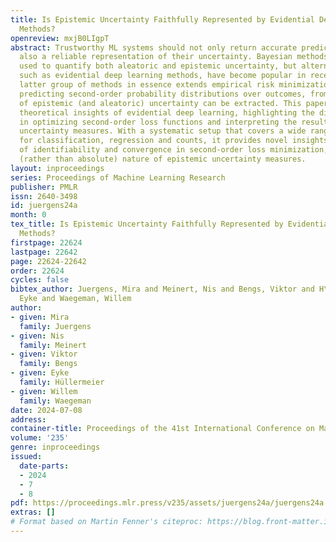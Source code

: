 ```yaml
---
title: Is Epistemic Uncertainty Faithfully Represented by Evidential Deep Learning
  Methods?
openreview: mxjB0LIgpT
abstract: Trustworthy ML systems should not only return accurate predictions, but
  also a reliable representation of their uncertainty. Bayesian methods are commonly
  used to quantify both aleatoric and epistemic uncertainty, but alternative approaches,
  such as evidential deep learning methods, have become popular in recent years. The
  latter group of methods in essence extends empirical risk minimization (ERM) for
  predicting second-order probability distributions over outcomes, from which measures
  of epistemic (and aleatoric) uncertainty can be extracted. This paper presents novel
  theoretical insights of evidential deep learning, highlighting the difficulties
  in optimizing second-order loss functions and interpreting the resulting epistemic
  uncertainty measures. With a systematic setup that covers a wide range of approaches
  for classification, regression and counts, it provides novel insights into issues
  of identifiability and convergence in second-order loss minimization, and the relative
  (rather than absolute) nature of epistemic uncertainty measures.
layout: inproceedings
series: Proceedings of Machine Learning Research
publisher: PMLR
issn: 2640-3498
id: juergens24a
month: 0
tex_title: Is Epistemic Uncertainty Faithfully Represented by Evidential Deep Learning
  Methods?
firstpage: 22624
lastpage: 22642
page: 22624-22642
order: 22624
cycles: false
bibtex_author: Juergens, Mira and Meinert, Nis and Bengs, Viktor and H\"{u}llermeier,
  Eyke and Waegeman, Willem
author:
- given: Mira
  family: Juergens
- given: Nis
  family: Meinert
- given: Viktor
  family: Bengs
- given: Eyke
  family: Hüllermeier
- given: Willem
  family: Waegeman
date: 2024-07-08
address:
container-title: Proceedings of the 41st International Conference on Machine Learning
volume: '235'
genre: inproceedings
issued:
  date-parts:
  - 2024
  - 7
  - 8
pdf: https://proceedings.mlr.press/v235/assets/juergens24a/juergens24a.pdf
extras: []
# Format based on Martin Fenner's citeproc: https://blog.front-matter.io/posts/citeproc-yaml-for-bibliographies/
---
```

